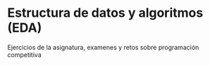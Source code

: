 # Estructura de datos y algoritmos (EDA)

Ejercicios de la asignatura, examenes y retos sobre programación competitiva
